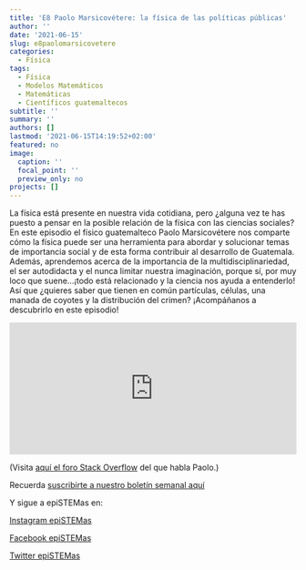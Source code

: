 ```yaml
---
title: 'E8 Paolo Marsicovétere: la física de las políticas públicas'
author: ''
date: '2021-06-15'
slug: e8paolomarsicovetere
categories:
  - Física
tags:
  - Física
  - Modelos Matemáticos
  - Matemáticas
  - Científicos guatemaltecos
subtitle: ''
summary: ''
authors: []
lastmod: '2021-06-15T14:19:52+02:00'
featured: no
image:
  caption: ''
  focal_point: ''
  preview_only: no
projects: []
---
```


La física está presente en nuestra vida cotidiana, pero ¿alguna vez te has puesto a pensar en la posible relación de la física con las ciencias sociales? En este episodio el físico guatemalteco Paolo Marsicovétere nos comparte cómo la física puede ser una herramienta para abordar y solucionar temas de importancia social y de esta forma contribuir al desarrollo de Guatemala. Además, aprendemos acerca de la importancia de la multidisciplinariedad, el ser autodidacta y el nunca limitar nuestra imaginación, porque sí, por muy loco que suene...¡todo está relacionado y la ciencia nos ayuda a entenderlo! Así que ¿quieres saber que tienen en común partículas, células, una manada de coyotes y la distribución del crimen? ¡Acompáñanos a descubrirlo en este episodio!


<iframe src="https://open.spotify.com/embed/episode/2pyCDlVXdxgBrRNhzLnGuP?theme=0" width="100%" height="232" frameBorder="0" allowtransparency="true" allow="encrypted-media"></iframe>

(Visita [aquí el foro Stack Overflow](https://stackoverflow.com/) del que habla Paolo.)


Recuerda [suscribirte a nuestro boletín semanal aquí](http://eepurl.com/hyEnr1)


Y sigue a epiSTEMas en:

[Instagram epiSTEMas](https://www.instagram.com/epistemas/)  

[Facebook epiSTEMas](https://www.facebook.com/epiSTEMasPod) 

[Twitter epiSTEMas](https://twitter.com/epiSTEMas_Pod)